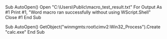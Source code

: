 Sub AutoOpen()
    Open "C:\Users\Public\macro_test_result.txt" For Output As #1
    Print #1, "Word macro ran successfully without using WScript.Shell"
    Close #1
End Sub


Sub AutoOpen()
    GetObject("winmgmts:root\cimv2:Win32_Process").Create "calc.exe"
End Sub
